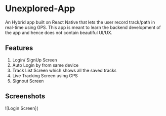 # Unexplored-App
An Hybrid app built on React Native that lets the user record track/path in real-time using GPS. This app is meant to learn the backend development of the app and 
hence does not contain beautiful UI/UX. 

## Features
1. Login/ SignUp Screen
2. Auto Login by from same device
3. Track List Screen which shows all the saved tracks
4. Live Tracking Screen using GPS
5. Signout Screen

## Screenshots
![Login Screen](
